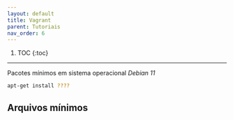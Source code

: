 ```yaml
---
layout: default
title: Vagrant
parent: Tutoriais
nav_order: 6
---
```

1. TOC
{:toc}
---



Pacotes mínimos em sistema operacional *Debian 11*

```bash
apt-get install ????
```

## Arquivos mínimos


